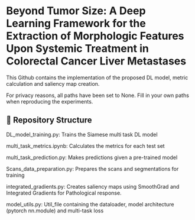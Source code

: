 # Beyond Tumor Size: A Deep Learning Framework for the Extraction of Morphologic Features Upon Systemic Treatment in Colorectal Cancer Liver Metastases

This Github contains the implementation of the proposed DL model, metric calculation and saliency map creation. 

For privacy reasons, all paths have been set to None. Fill in your own paths when reproducing the experiments. 

## 📂 Repository Structure

DL_model_training.py: Trains the Siamese multi task DL model

multi_task_metrics.ipynb: Calculates the metrics for each test set

multi_task_prediction.py: Makes predictions given a pre-trained model

Scans_data_preparation.py: Prepares the scans and segmentations for training

integrated_gradients.py: Creates saliency maps using SmoothGrad and Integrated Gradients for Pathological response.

model_utils.py: Util_file containing the dataloader, model architecture (pytorch nn.module) and multi-task loss
